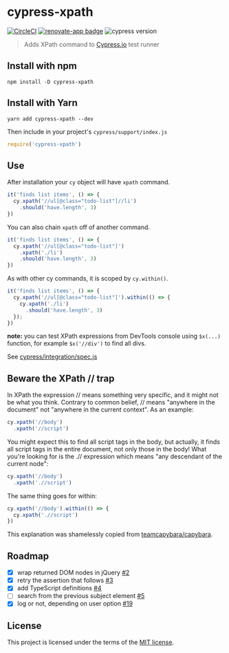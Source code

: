 # cypress-xpath
[![CircleCI](https://circleci.com/gh/cypress-io/cypress-xpath.svg?style=svg&circle-token=c1c1eb7da56fcc8a49b96e7155161728987f9878)](https://circleci.com/gh/cypress-io/cypress-xpath) [![renovate-app badge][renovate-badge]][renovate-app] ![cypress version](https://img.shields.io/badge/cypress-6.4.0-brightgreen)

> Adds XPath command to [Cypress.io](https://www.cypress.io) test runner

## Install with npm

```shell
npm install -D cypress-xpath
```
## Install with Yarn

```shell
yarn add cypress-xpath --dev
```

Then include in your project's `cypress/support/index.js`

```js
require('cypress-xpath')
```

## Use

After installation your `cy` object will have `xpath` command.

```js
it('finds list items', () => {
  cy.xpath('//ul[@class="todo-list"]//li')
    .should('have.length', 3)
})
```

You can also chain `xpath` off of another command.

```js
it('finds list items', () => {
  cy.xpath('//ul[@class="todo-list"]')
    .xpath('./li')
    .should('have.length', 3)
})
```

As with other cy commands, it is scoped by `cy.within()`.

```js
it('finds list items', () => {
  cy.xpath('//ul[@class="todo-list"]').within(() => {
    cy.xpath('./li')
      .should('have.length', 3)
  });
})
```

**note:** you can test XPath expressions from DevTools console using `$x(...)` function, for example `$x('//div')` to find all divs.

See [cypress/integration/spec.js](cypress/integration/spec.js)

## Beware the XPath // trap

In XPath the expression // means something very specific, and it might not be what you think. Contrary to common belief, // means "anywhere in the document" not "anywhere in the current context". As an example:

```js
cy.xpath('//body')
  .xpath('//script')
```

You might expect this to find all script tags in the body, but actually, it finds all script tags in the entire document, not only those in the body! What you're looking for is the .// expression which means "any descendant of the current node":

```js
cy.xpath('//body')
  .xpath('.//script')
```

The same thing goes for within:

```js
cy.xpath('//body').within(() => {
  cy.xpath('.//script')
})
```

This explanation was shamelessly copied from [teamcapybara/capybara][capybara-xpath-trap].

## Roadmap

- [x] wrap returned DOM nodes in jQuery [#2](https://github.com/cypress-io/cypress-xpath/issues/2)
- [x] retry the assertion that follows [#3](https://github.com/cypress-io/cypress-xpath/issues/3)
- [x] add TypeScript definitions [#4](https://github.com/cypress-io/cypress-xpath/issues/4)
- [ ] search from the previous subject element [#5](https://github.com/cypress-io/cypress-xpath/issues/5)
- [x] log or not, depending on user option [#19](https://github.com/cypress-io/cypress-xpath/issues/19)

## License

This project is licensed under the terms of the [MIT license](/LICENSE.md).

[renovate-badge]: https://img.shields.io/badge/renovate-app-blue.svg
[renovate-app]: https://renovateapp.com/
[capybara-xpath-trap]: https://github.com/teamcapybara/capybara/tree/3.18.0#beware-the-xpath--trap
